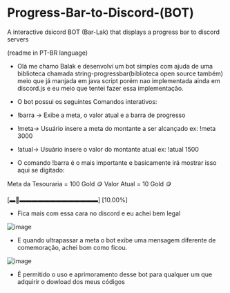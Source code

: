 # Progress-Bar-to-Discord-(BOT)
A interactive dsicord BOT (Bar-Lak) that displays a progress bar to discord servers

(readme in PT-BR language)
- Olá me chamo Balak e desenvolvi um bot simples com ajuda de uma biblioteca chamada string-progressbar(biblioteca open source também) meio que já manjada em java script porém nao implementada ainda em discord.js e eu meio que tentei fazer essa implementação.

- O bot possui os seguintes Comandos interativos:

- !barra -> Exibe a meta, o valor atual e a barra de progresso 
- !meta-> Usuário insere a meta do montante a ser alcançado ex: !meta 3000
- !atual-> Usuário insere o valor do montante atual ex: !atual 1500

- O comando !barra é o mais importante e basicamente irá mostrar isso aqui se digitado:

Meta da Tesouraria = 100 Gold  :coin:
Valor Atual = 10 Gold  :coin: 

 [▬🔘▬▬▬▬▬▬▬▬▬▬▬▬▬] [10.00%]

- Fica mais com essa cara no discord e eu achei bem legal

![image](https://user-images.githubusercontent.com/31516209/141356867-b5a138eb-5009-41c6-8f60-fb373c9c70ff.png)

- E quando ultrapassar a meta o bot exibe uma mensagem diferente de comemoração, achei bom como ficou.

![image](https://user-images.githubusercontent.com/31516209/141357715-1dada135-7eaf-472c-85f3-0140166c5be3.png)

- É permitido o uso e aprimoramento desse bot para qualquer um que adquirir o dowload dos meus códigos
